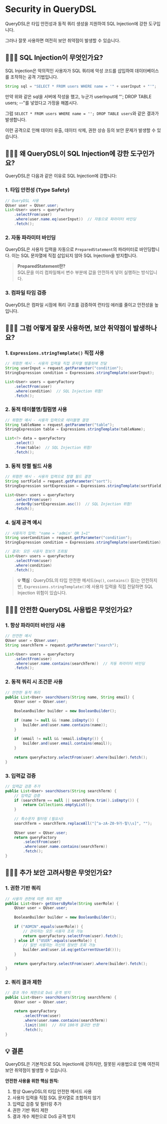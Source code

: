 # Security in QueryDSL

QueryDSL은 타입 안전성과 동적 쿼리 생성을 지원하여 SQL Injection에 강한 도구입니다.  

그러나 잘못 사용하면 여전히 보안 취약점이 발생할 수 있습니다.

## 🤷🏻‍♂️ SQL Injection이 무엇인가요?

SQL Injection은 악의적인 사용자가 SQL 쿼리에 악성 코드를 삽입하여 데이터베이스를 조작하는 공격 기법입니다. 

```java
String sql = "SELECT * FROM users WHERE name = '" + userInput + "'";
```
만약 위와 같은 sql을 서버에 작성을 했고, 누군가 userInput에 "'; DROP TABLE users; --"를 넣었다고 가정을 해봅시다.

그럼 `SELECT * FROM users WHERE name = ''; DROP TABLE users`와 같은 결과가 발생합니다.

이런 공격으로 인해 데이터 유출, 데이터 삭제, 권한 상승 등의 보안 문제가 발생할 수 있습니다.

## 🤷🏻‍♂️ 왜 QueryDSL이 SQL Injection에 강한 도구인가요?

QueryDSL은 다음과 같은 이유로 SQL Injection에 강합니다:

### 1. 타입 안전성 (Type Safety)
```java
// QueryDSL 사용
QUser user = QUser.user;
List<User> users = queryFactory
    .selectFrom(user)
    .where(user.name.eq(userInput))  // 자동으로 파라미터 바인딩
    .fetch();
```

### 2. 자동 파라미터 바인딩
QueryDSL은 사용자 입력을 자동으로 `PreparedStatement`의 파라미터로 바인딩합니다. 이는 SQL 문자열에 직접 삽입되지 않아 SQL Injection을 방지합니다.

>**PreparedStatement란?** <br>
>SQL문을 미리 컴파일해서 변수 부분에 값을 안전하게 넣어 실행하는 방식입니다.

### 3. 컴파일 타임 검증
QueryDSL은 컴파일 시점에 쿼리 구조를 검증하여 런타임 에러를 줄이고 안전성을 높입니다.

## 🤷🏻‍♂️ 그럼 어떻게 잘못 사용하면, 보안 취약점이 발생하나요?

### 1. `Expressions.stringTemplate()` 직접 사용
```java
// 위험한 예시 - 사용자 입력을 직접 문자열 템플릿에 전달
String userInput = request.getParameter("condition");
StringExpression condition = Expressions.stringTemplate(userInput);

List<User> users = queryFactory
    .selectFrom(user)
    .where(condition)  // SQL Injection 위험!
    .fetch();
```

### 2. 동적 테이블명/컬럼명 사용
```java
// 위험한 예시 - 사용자 입력으로 테이블명 결정
String tableName = request.getParameter("table");
StringExpression table = Expressions.stringTemplate(tableName);

List<?> data = queryFactory
    .select()
    .from(table)  // SQL Injection 위험!
    .fetch();
```

### 3. 동적 정렬 필드 사용
```java
// 위험한 예시 - 사용자 입력으로 정렬 필드 결정
String sortField = request.getParameter("sort");
StringExpression sortExpression = Expressions.stringTemplate(sortField);

List<User> users = queryFactory
    .selectFrom(user)
    .orderBy(sortExpression.asc())  // SQL Injection 위험!
    .fetch();
```

### 4. 실제 공격 예시
```java
// 사용자가 입력: "name = 'admin' OR 1=1"
String userCondition = request.getParameter("condition");
StringExpression condition = Expressions.stringTemplate(userCondition);

// 결과: 모든 사용자 정보가 조회됨
List<User> users = queryFactory
    .selectFrom(user)
    .where(condition)
    .fetch();
```

>**💡 핵심** : QueryDSL의 타입 안전한 메서드(`eq()`, `contains()` 등)는 안전하지만, `Expressions.stringTemplate()`에 사용자 입력을 직접 전달하면 SQL Injection 위험이 있습니다.

## 🤷🏻‍♂️ 안전한 QueryDSL 사용법은 무엇인가요?

### 1. 항상 파라미터 바인딩 사용
```java
// 안전한 예시
QUser user = QUser.user;
String searchTerm = request.getParameter("search");

List<User> users = queryFactory
    .selectFrom(user)
    .where(user.name.contains(searchTerm))  // 자동 파라미터 바인딩
    .fetch();
```

### 2. 동적 쿼리 시 조건문 사용
```java
// 안전한 동적 쿼리
public List<User> searchUsers(String name, String email) {
    QUser user = QUser.user;
    
    BooleanBuilder builder = new BooleanBuilder();
    
    if (name != null && !name.isEmpty()) {
        builder.and(user.name.contains(name));
    }
    
    if (email != null && !email.isEmpty()) {
        builder.and(user.email.contains(email));
    }
    
    return queryFactory.selectFrom(user).where(builder).fetch();
}
```

### 3. 입력값 검증
```java
// 입력값 검증 추가
public List<User> searchUsers(String searchTerm) {
    // 입력값 검증
    if (searchTerm == null || searchTerm.trim().isEmpty()) {
        return Collections.emptyList();
    }
    
    // 특수문자 필터링 (필요시)
    searchTerm = searchTerm.replaceAll("[^a-zA-Z0-9가-힣\\s]", "");
    
    QUser user = QUser.user;
    return queryFactory
        .selectFrom(user)
        .where(user.name.contains(searchTerm))
        .fetch();
}
```

## 🤷🏻‍♂️ 추가 보안 고려사항은 무엇인가요?

### 1. 권한 기반 쿼리
```java
// 사용자 권한에 따른 쿼리 제한
public List<User> getUsersByRole(String userRole) {
    QUser user = QUser.user;
    
    BooleanBuilder builder = new BooleanBuilder();
    
    if ("ADMIN".equals(userRole)) {
        // 관리자는 모든 사용자 조회 가능
        return queryFactory.selectFrom(user).fetch();
    } else if ("USER".equals(userRole)) {
        // 일반 사용자는 자신의 정보만 조회 가능
        builder.and(user.id.eq(getCurrentUserId()));
    }
    
    return queryFactory.selectFrom(user).where(builder).fetch();
}
```

### 2. 쿼리 결과 제한
```java
// 결과 개수 제한으로 DoS 공격 방지
public List<User> searchUsers(String searchTerm) {
    QUser user = QUser.user;
    
    return queryFactory
        .selectFrom(user)
        .where(user.name.contains(searchTerm))
        .limit(100)  // 최대 100개 결과만 반환
        .fetch();
}
```

## 💡 결론

QueryDSL은 기본적으로 SQL Injection에 강하지만, 잘못된 사용법으로 인해 여전히 보안 취약점이 발생할 수 있습니다. 

**안전한 사용을 위한 핵심 원칙:**
1. 항상 QueryDSL의 타입 안전한 메서드 사용
2. 사용자 입력을 직접 SQL 문자열로 조합하지 않기
3. 입력값 검증 및 필터링 추가
4. 권한 기반 쿼리 제한
5. 결과 개수 제한으로 DoS 공격 방지